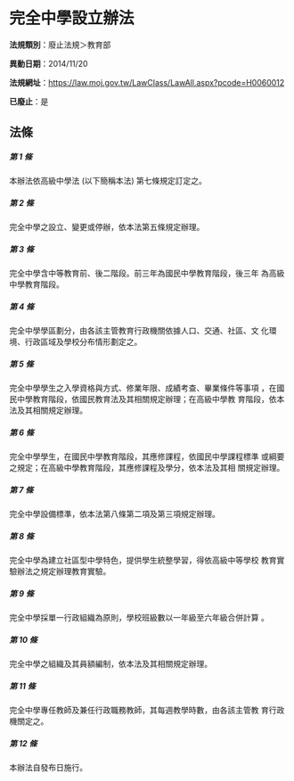 # 完全中學設立辦法

**法規類別**：廢止法規＞教育部

**異動日期**：2014/11/20  

**法規網址**：https://law.moj.gov.tw/LawClass/LawAll.aspx?pcode=H0060012

**已廢止**：是



## 法條
##### 第 1 條
本辦法依高級中學法 (以下簡稱本法) 第七條規定訂定之。

##### 第 2 條
完全中學之設立、變更或停辦，依本法第五條規定辦理。

##### 第 3 條
完全中學含中等教育前、後二階段。前三年為國民中學教育階段，後三年
為高級中學教育階段。

##### 第 4 條
完全中學學區劃分，由各該主管教育行政機關依據人口、交通、社區、文
化環境、行政區域及學校分布情形劃定之。

##### 第 5 條
完全中學學生之入學資格與方式、修業年限、成績考查、畢業條件等事項
，在國民中學教育階段，依國民教育法及其相關規定辦理；在高級中學教
育階段，依本法及其相關規定辦理。

##### 第 6 條
完全中學學生，在國民中學教育階段，其應修課程，依國民中學課程標準
或綱要之規定；在高級中學教育階段，其應修課程及學分，依本法及其相
關規定辦理。

##### 第 7 條
完全中學設備標準，依本法第八條第二項及第三項規定辦理。

##### 第 8 條
完全中學為建立社區型中學特色，提供學生統整學習，得依高級中等學校
教育實驗辦法之規定辦理教育實驗。

##### 第 9 條
完全中學採單一行政組織為原則，學校班級數以一年級至六年級合併計算
。

##### 第 10 條
完全中學之組織及其員額編制，依本法及其相關規定辦理。

##### 第 11 條
完全中學專任教師及兼任行政職務教師，其每週教學時數，由各該主管教
育行政機關定之。

##### 第 12 條
本辦法自發布日施行。


